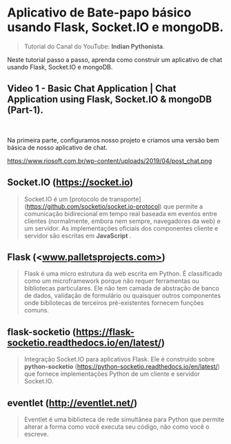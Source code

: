 # Aplicativo de Bate-papo básico usando Flask, Socket.IO e mongoDB.

> Tutorial do Canal do YouTube: **Indian Pythonista**.

Neste tutorial passo a passo, aprenda como construir um aplicativo de chat usando Flask, Socket.IO e mongoDB.

## Video 1 - Basic Chat Application | Chat Application using Flask, Socket.IO & mongoDB (Part-1).

<br>

Na primeira parte, configuramos nosso projeto e criamos uma versão bem básica de nosso aplicativo de chat.

<https://www.riosoft.com.br/wp-content/uploads/2019/04/post_chat.png>

## Socket.IO (<https://socket.io>)

> Socket.IO é um [protocolo de transporte] (<https://github.com/socketio/socket.io-protocol>) que permite a comunicação bidirecional em tempo real baseada em eventos entre clientes (normalmente, embora nem sempre, navegadores da web) e um servidor. As implementações oficiais dos componentes cliente e servidor são escritas em **JavaScript** .

## Flask (<www.palletsprojects.com>)

> Flask é uma micro estrutura da web escrita em Python. É classificado como um microframework porque não requer ferramentas ou bibliotecas particulares. Ele não tem camada de abstração de banco de dados, validação de formulário ou quaisquer outros componentes onde bibliotecas de terceiros pré-existentes fornecem funções comuns.

## flask-socketio (<https://flask-socketio.readthedocs.io/en/latest/>)

> Integração Socket.IO para aplicativos Flask. Ele é construído sobre **python-socketio** (<https://python-socketio.readthedocs.io/en/latest/>) que fornece implementações Python de um cliente e servidor Socket.IO.

## eventlet (<http://eventlet.net/>)

> Eventlet é uma biblioteca de rede simultânea para Python que permite alterar a forma como você executa seu código, não como você o escreve.
